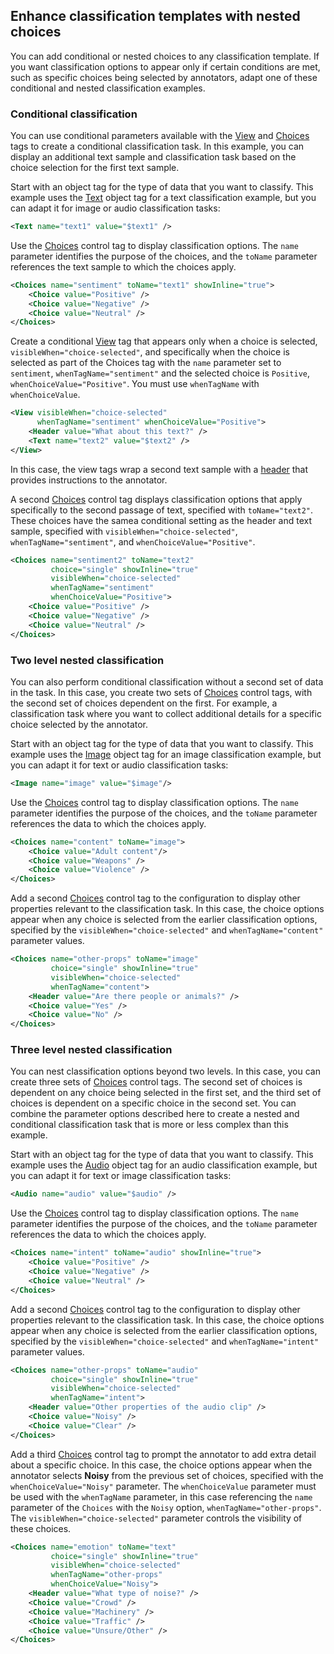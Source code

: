 <!-- Unfortunately included md files doesn't support code highlighting, do it manually -->
<script src="/js/highlight.min.js"></script>
<script>
    hljs.highlightAll();
    $(function() {
      $('.code-badge-language').each(function (o, v) {
        console.log(o)
        if ($(v).html() === 'undefined')
          $(v).html('')
        if ($(v).html() === 'bash')
          $(v).html('shell')
        if ($(v).html() === 'html')
          $(v).html('xml')
      })
    });
</script>

## Enhance classification templates with nested choices

You can add conditional or nested choices to any classification template. If you want classification options to appear only if certain conditions are met, such as specific choices being selected by annotators, adapt one of these conditional and nested classification examples. 

### Conditional classification

You can use conditional parameters available with the [View](/tags/view.html) and [Choices](/tags/choices.html) tags to create a conditional classification task. In this example, you can display an additional text sample and classification task based on the choice selection for the first text sample.

Start with an object tag for the type of data that you want to classify. This example uses the [Text](/tags/text.html) object tag for a text classification example, but you can adapt it for image or audio classification tasks:
```xml
<Text name="text1" value="$text1" />
```
Use the [Choices](/tags/choices.html) control tag to display classification options. The `name` parameter identifies the purpose of the choices, and the `toName` parameter references the text sample to which the choices apply. 
```xml
<Choices name="sentiment" toName="text1" showInline="true">
    <Choice value="Positive" />
    <Choice value="Negative" />
    <Choice value="Neutral" />
</Choices>
```
Create a conditional [View](/tags/view.html) tag that appears only when a choice is selected, `visibleWhen="choice-selected"`, and specifically when the choice is selected as part of the Choices tag with the `name` parameter set to `sentiment`, `whenTagName="sentiment"` and the selected choice is `Positive`, `whenChoiceValue="Positive"`. You must use `whenTagName` with `whenChoiceValue`.  
```xml
<View visibleWhen="choice-selected"
      whenTagName="sentiment" whenChoiceValue="Positive">
    <Header value="What about this text?" />
    <Text name="text2" value="$text2" />
</View>
```
In this case, the view tags wrap a second text sample with a [header](/tags/header.html) that provides instructions to the annotator.

A second [Choices](/tags/choices.html) control tag displays classification options that apply specifically to the second passage of text, specified with `toName="text2"`. These choices have the samea conditional setting as the header and text sample, specified with `visibleWhen="choice-selected"`, `whenTagName="sentiment"`, and `whenChoiceValue="Positive"`. 
```xml
<Choices name="sentiment2" toName="text2"
         choice="single" showInline="true"
         visibleWhen="choice-selected"
         whenTagName="sentiment"
         whenChoiceValue="Positive">
    <Choice value="Positive" />
    <Choice value="Negative" />
    <Choice value="Neutral" />
</Choices>
```

### Two level nested classification

You can also perform conditional classification without a second set of data in the task. In this case, you create two sets of [Choices](/tags/choices.html) control tags, with the second set of choices dependent on the first. For example, a classification task where you want to collect additional details for a specific choice selected by the annotator. 

Start with an object tag for the type of data that you want to classify. This example uses the [Image](/tags/image.html) object tag for an image classification example, but you can adapt it for text or audio classification tasks:
```xml
<Image name="image" value="$image"/>
```

Use the [Choices](/tags/choices.html) control tag to display classification options. The `name` parameter identifies the purpose of the choices, and the `toName` parameter references the data to which the choices apply.
```xml
<Choices name="content" toName="image">
    <Choice value="Adult content"/>
    <Choice value="Weapons" />
    <Choice value="Violence" />
</Choices>
```

Add a second [Choices](/tags/choices.html) control tag to the configuration to display other properties relevant to the classification task. In this case, the choice options appear when any choice is selected from the earlier classification options, specified by the `visibleWhen="choice-selected"` and `whenTagName="content"` parameter values. 
```xml
<Choices name="other-props" toName="image"
         choice="single" showInline="true"
         visibleWhen="choice-selected"
         whenTagName="content">
    <Header value="Are there people or animals?" />
    <Choice value="Yes" />
    <Choice value="No" />
</Choices>
```

### Three level nested classification

You can nest classification options beyond two levels. In this case, you can create three sets of [Choices](/tags/choices.html) control tags. The second set of choices is dependent on any choice being selected in the first set, and the third set of choices is dependent on a specific choice in the second set. You can combine the parameter options described here to create a nested and conditional classification task that is more or less complex than this example.


Start with an object tag for the type of data that you want to classify. This example uses the [Audio](/tags/audio.html) object tag for an audio classification example, but you can adapt it for text or image classification tasks:
```xml
<Audio name="audio" value="$audio" />
```

Use the [Choices](/tags/choices.html) control tag to display classification options. The `name` parameter identifies the purpose of the choices, and the `toName` parameter references the data to which the choices apply.
```xml
<Choices name="intent" toName="audio" showInline="true">
    <Choice value="Positive" />
    <Choice value="Negative" />
    <Choice value="Neutral" />
</Choices>
```

Add a second [Choices](/tags/choices.html) control tag to the configuration to display other properties relevant to the classification task. In this case, the choice options appear when any choice is selected from the earlier classification options, specified by the `visibleWhen="choice-selected"` and `whenTagName="intent"` parameter values. 
```xml
<Choices name="other-props" toName="audio"
         choice="single" showInline="true"
         visibleWhen="choice-selected"
         whenTagName="intent">
    <Header value="Other properties of the audio clip" />
    <Choice value="Noisy" />
    <Choice value="Clear" />
</Choices>
```

Add a third [Choices](/tags/choices.html) control tag to prompt the annotator to add extra detail about a specific choice. In this case, the choice options appear when the annotator selects **Noisy** from the previous set of choices, specified with the `whenChoiceValue="Noisy"` parameter. The `whenChoiceValue` parameter must be used with the `whenTagName` parameter, in this case referencing the `name` parameter of the `Choices` with the `Noisy` option, `whenTagName="other-props"`. The `visibleWhen="choice-selected"` parameter controls the visibility of these choices. 
```xml
<Choices name="emotion" toName="text"
         choice="single" showInline="true"
         visibleWhen="choice-selected"
         whenTagName="other-props"
         whenChoiceValue="Noisy">
    <Header value="What type of noise?" />
    <Choice value="Crowd" />
    <Choice value="Machinery" />
    <Choice value="Traffic" />
    <Choice value="Unsure/Other" />
</Choices>
```